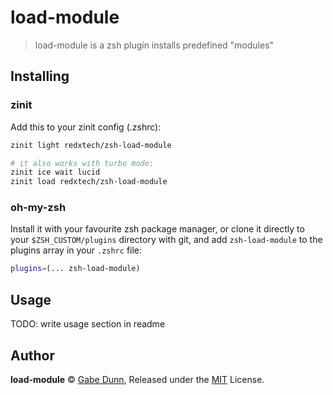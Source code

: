 # load-module
> load-module is a zsh plugin installs predefined "modules"

## Installing

### zinit
Add this to your zinit config (.zshrc):
```zsh
zinit light redxtech/zsh-load-module

# it also works with turbo mode:
zinit ice wait lucid
zinit load redxtech/zsh-load-module
```

### oh-my-zsh
Install it with your favourite zsh package manager, or clone it directly to your
`$ZSH_CUSTOM/plugins` directory with git, and add `zsh-load-module` to the plugins
array in your `.zshrc` file:

```zsh
plugins=(... zsh-load-module)
```

## Usage
TODO: write usage section in readme

## Author
**load-module** © [Gabe Dunn](https://github.com/redxtech), Released under the [MIT](./license.md) License.

